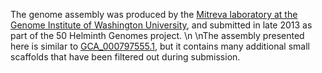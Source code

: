 [//]: # (Created by ./bin/manage_files.pl from ./species/Oesophagostomum_dentatum/PRJNA72579/Oesophagostomum_dentatum_PRJNA72579.assembly.html on Thu Jun 11 13:44:58 2020)
The genome assembly was produced by the [Mitreva laboratory at the Genome Institute of Washington University](http://genome.wustl.edu/people/groups/detail/mitreva-lab/), and submitted in late 2013 as part of the 50 Helminth Genomes project.\n\nThe assembly presented here is similar to [GCA_000797555.1](https://www.ncbi.nlm.nih.gov/assembly/GCA_000797555.1), but it contains many additional small scaffolds that have been filtered out during submission.

